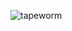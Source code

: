 ![tapeworm](https://raw.githubusercontent.com/supercrabtree/tape-worm/master/media/tape-worm-header.jpg)
